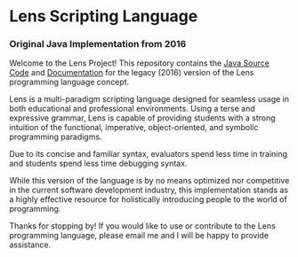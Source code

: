 # Lens Scripting Language
### Original Java Implementation from 2016

Welcome to the Lens Project! This repository contains the [Java Source Code](src/main/java/net/rvanasa/lens) and [Documentation](documentation.pdf) for the legacy (2016) version of the Lens programming language concept.

Lens is a multi-paradigm scripting language designed for seamless usage in both educational and professional environments. 
Using a terse and expressive grammar, Lens is capable of providing students with a strong intuition of the functional, imperative, object-oriented, and symbolic programming paradigms. 

Due to its concise and familiar syntax, evaluators spend less time in training and students spend less time debugging syntax. 

While this version of the language is by no means optimized nor competitive in the current software development industry, this implementation stands as a highly effective resource for holistically introducing people to the world of programming.

Thanks for stopping by! If you would like to use or contribute to the Lens programming language, please email me and I will be happy to provide assistance. 
